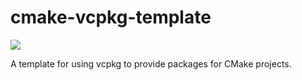 # cmake-vcpkg-template

![](https://github.com/codusnocturnus/cmake-vcpkg-template/workflows/CI/badge.svg)

A template for using vcpkg to provide packages for CMake projects.
